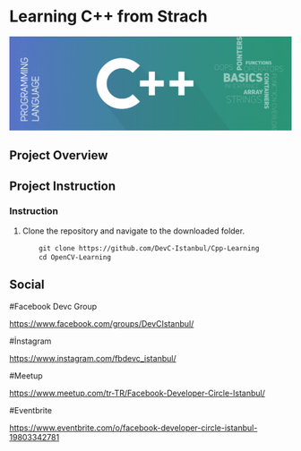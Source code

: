 # Learning C++ from Strach

[//]: # (Image Reference)

[img]: ./assets/c++.png "SLAM"

![SLAM][img]

## Project Overview


## Project Instruction

### Instruction

1. Clone the repository and navigate to the downloaded folder.

	```
		git clone https://github.com/DevC-Istanbul/Cpp-Learning
		cd OpenCV-Learning
	```
	
## Social 

#Facebook Devc Group

https://www.facebook.com/groups/DevCIstanbul/

#İnstagram 

https://www.instagram.com/fbdevc_istanbul/

#Meetup

https://www.meetup.com/tr-TR/Facebook-Developer-Circle-Istanbul/

#Eventbrite

https://www.eventbrite.com/o/facebook-developer-circle-istanbul-19803342781
